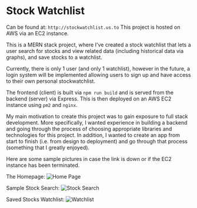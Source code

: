 # Stock Watchlist

Can be found at: `http://stockwatchlist.us.to`
This project is hosted on AWS via an EC2 instance. 

This is a MERN stack project, where I've created a stock watchlist that lets a user search for stocks and view related data (including historical data via graphs), and save stocks to a watchlist. 

Currently, there is only 1 user (and only 1 watchlist), however in the future, a login system will be implemented allowing users to sign up and have access to their own personal stockwatchlist. 

The frontend (client) is built via `npm run build` and is served from the backend (server) via Express. This is then deployed on an AWS EC2 instance using `pm2` and `nginx`. 

My main motivation to create this project was to gain exposure to full stack development. More specifically, I wanted experience in building a backend and going through the process of choosing appropriate libraries and technologies for this project. In addition, I wanted to create an app from start to finish (i.e. from design to deployment) and go through that process (something that I greatly enjoyed). 

Here are some sample pictures in case the link is down or if the EC2 instance has been terminated. 

The Homepage:
![Home Page](https://github.com/Jinil-Panawala/StockWatchlist/assets/55501226/8973e188-0866-4f99-a1c0-baba7ba9243a)

Sample Stock Search:
![Stock Search](https://github.com/Jinil-Panawala/StockWatchlist/assets/55501226/a50a9dfc-951a-468c-92ae-7b805997b37a)

Saved Stocks Watchlist:
![Watchlist](https://github.com/Jinil-Panawala/StockWatchlist/assets/55501226/73affdfd-908e-4205-92c4-4d9ecb7c0086)
